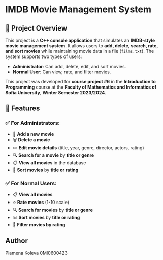 # IMDB Movie Management System

## 📌 Project Overview
This project is a **C++ console application** that simulates an **IMDB-style movie management system**. It allows users to **add, delete, search, rate, and sort movies** while maintaining movie data in a file (`films.txt`). The system supports two types of users:
- **Administrator**: Can add, delete, edit, and sort movies.
- **Normal User**: Can view, rate, and filter movies.

This project was developed for **course project #6** in the **Introduction to Programming** course at the **Faculty of Mathematics and Informatics of Sofia University**, **Winter Semester 2023/2024**.

## 📌 Features
### ✅ **For Administrators:**
- 📌 **Add a new movie**  
- 🗑️ **Delete a movie**  
- ✏️ **Edit movie details** (title, year, genre, director, actors, rating)  
- 🔍 **Search for a movie** by **title or genre**  
- 📋 **View all movies** in the database  
- 🔢 **Sort movies** by **title or rating**  

### ✅ **For Normal Users:**
- 📋 **View all movies**  
- ⭐ **Rate movies** (1-10 scale)  
- 🔍 **Search for movies** by **title or genre**  
- 📊 **Sort movies** by **title or rating**  
- 🎯 **Filter movies by rating**  

## Author
Plamena Koleva
0MI0600423
